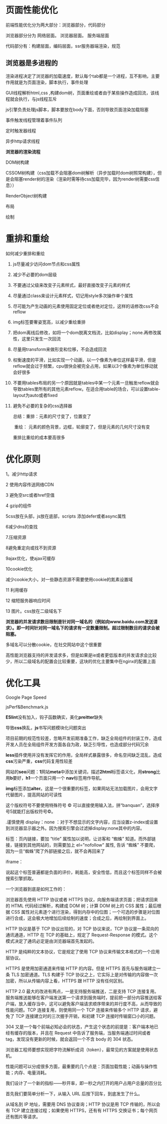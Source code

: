 # 页面性能优化

前端性能优化分为两大部分：浏览器部分，代码部分

浏览器部分分为 网络层面。    浏览器层面。    服务端层面

代码部分有：构建层面，编码层面，ssr服务器端渲染，规范

## 浏览器是多进程的

渲染进程决定了浏览器的加载速度，默认每个tab都是一个进程，互不影响，主要作用就是为页面渲染，脚本执行，事件处理

GUI线程解析html,css ,构建dom树，页面重绘或者由于某些操作造成回流，该线程就会执行，与js线程互斥

js引擎负责处理js脚本，脚本要放在body下面，否则导致页面渲染加载阻塞

事件触发线程管理着事件队列

定时触发器线程

异步http请求线程

**浏览器的渲染流程**

DOM树构建

CSSOM树构建（css加载不会阻塞dom树解析（异步加载时dom树照常构建），但是会阻塞render树的渲染（渲染时需等待css加载完毕，因为render树需要css信息））

RenderObject树构建

布局

绘制

# 重排和重绘

如何减少重排和重绘

1. js尽量减少访问dom节点和css属性

2. 减少不必要的dom层级

3. 不要通过父级来改变子元素样式，最好直接改变子元素的样式

4. 尽量通过class来设计元素样式，切记用style多次操作单个属性

5. 尽可能为产生动画的元素使用固定定位或者绝对定位，这样的话修改css不会reflow

6. img标签要奢姿宽高，以减少重绘重排

7. 把dom离线后修改，如将一个dom脱离文档流，比如display；none.再修改属性，这里只发生一次回流

8. 尽量用transform来做形变和位移，不会造成回流

9. 权衡速度的平滑，比如实现一个动画，以一个像素为单位这样最平滑，但是reflow就会过于频繁，cpu很快会被完全占用，如果以3个像素为单位移动就会好很多

10. 不要用tables布局的另一个原因就是tables中某一个元素一旦触发reflow就会导致tables里所有的其他元素reflow。在适合用table的场合，可以设置table-layout为auto或者fixed

11. 避免不必要的复杂的css选择器

    总结：重排：元素的尺寸变了，位置变了

    ​          重绘： 元素的颜色背景，边框，轮廓变了，但是元素的几何尺寸没有变

    重排比重绘的成本要高很多

# 优化原则



1。减少http请求

2 使用内容传送网络CDN

3 避免空src或者href空值

4 gzip的组件

5css放在头部，js放在底部，scripts 添加defer或者async属性

6减少dns的查找

7.压缩资源

8避免重定向或找不到资源

9ajax优化，使ajax可缓存

10cookie优化

  减少cookie大小，对一些静态资源不需要使用cookie的氮素设置域

11 利用缓存

12 缩短服务器响应时间

13 图片。css放在二级域名下

**浏览器的并发请求数目限制是针对同一域名的（例如向www.baidu.com发送请求）。即一时间针对同一域名下的请求有一定数量限制。超过限制数目的请求会被阻塞。**

多域名可以分散cookie，在社交网站中这个很重要

高性能浏览器支持的并发请求多，但是如果是ie或者更低版本的并发请求会比较少，所以二级域名的配置会比较重要，这块的优化主要集中在nginx的配置上面

# 优化工具

Google Page Speed

jsPerf&Benchmark.js



**ESlint**没有加入，钩子函数确实，美化**preitter**缺失

导致**css**换乱，**js**书写问题模块化问题突出

项目前期的规范性较差，忽略开发前期准备工作，缺乏全局组件的封装工作，造成开发人员在全局组件开发方面各自为政，缺乏引导性，也造成部分代码冗余

**less**插件使用并没有发挥它的作用，全局样式暴露很多，命名空间缺乏混乱，造成**css**污染严重，**css**代码复用性较差

网站的**seo**问题：**1**网站**meta**中添加关键词，描述**2html**标签语义化，用**strong**比用**b**要好，**h1**一个页面只用一个 **nav**标签用作导航。

 **img**标签添加**alter**。这是一个很重要的标签，如果网站无法加载图片，会用文字代替图片，提高网站的可读性

这个版权符号不要使用特殊符号 &copy; 可以直接使用输入法，拼“banquan”，选择序号5就能打出版权符号©。

.谨慎使用 display：none ：对于不想显示的文字内容，应当设置z-index或设置到浏览器显示器之外。因为搜索引擎会过滤掉display:none其中的内容。

<a>标签：页内链接，要加 “title” 属性加以说明，让访客和 “蜘蛛” 知道。而外部链接，链接到其他网站的，则需要加上 el="nofollow" 属性, 告诉 “蜘蛛” 不要爬，因为一旦“蜘蛛”爬了外部链接之后，就不会再回来了

iframe：

说起这个标签普遍都是负面的评价，耗能高，安全性低，而且这个标签同样不会被搜索引擎抓取。

一个浏览器到底是如何工作的：

浏览器首先使用 HTTP 协议或者 HTTPS 协议，向服务端请求页面；把请求回来的 HTML 代码经过解析，构建成 DOM 树；计算 DOM 树上的 CSS 属性；最后根据 CSS 属性对元素逐个进行渲染，得到内存中的位图；一个可选的步骤是对位图进行合成，这会极大地增加后续绘制的速度；合成之后，再绘制到界面上。

HTTP 协议是基于 TCP 协议出现的，对 TCP 协议来说，TCP 协议是一条双向的通讯通道，HTTP 在 TCP 的基础上，规定了 Request-Response 的模式。这个模式决定了通讯必定是由浏览器端首先发起的。

HTTP 是纯粹的文本协议，它是规定了使用 TCP 协议来传输文本格式的一个应用层协议。

HTTPS 是使用加密通道来传输 HTTP 的内容。但是 HTTPS 首先与服务端建立一条 TLS 加密通道。TLS 构建于 TCP 协议之上，它实际上是对传输的内容做一次加密，所以从传输内容上看，HTTPS 跟 HTTP 没有任何区别。

HTTP 2.0 最大的改进有两点，一是支持服务端推送，二是支持 TCP 连接复用。服务端推送能够在客户端发送第一个请求到服务端时，提前把一部分内容推送给客户端，放入缓存当中，这可以避免客户端请求顺序带来的并行度不高，从而导致的性能问题。TCP 连接复用，则使用同一个 TCP 连接来传输多个 HTTP 请求，避免了 TCP 连接建立时的三次握手开销，和初建 TCP 连接时传输窗口小的问题。

304 又是一个每个前端必知必会的状态，产生这个状态的前提是：客户端本地已经有缓存的版本，并且在 Request 中告诉了服务端，当服务端通过时间或者 tag，发现没有更新的时候，就会返回一个不含 body 的 304 状态。

浏览器工程师要想实现把字符流解析成词（token），最常见的方案就是使用状态机。



性能问题可以分成很多方面，最重要的几个点是：页面加载性能；动画与操作性能；内存、电量消耗。

我们设计了一个新的指标——秒开率，即一秒之内打开的用户占用户总量的百分比

首先我们要简单分析一下，从输入 URL 后按下回车，到底发生了什么。

从域名到 IP 地址，需要用 DNS 协议查询；HTTP 协议是用 TCP 传输的，所以会有 TCP 建立连接过程；如果使用 HTTPS，还有有 HTTPS 交换证书；每个网页还有图片等请求。